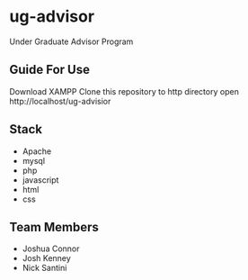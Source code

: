 # ug-advisor
Under Graduate Advisor Program

## Guide For Use
Download XAMPP
Clone this repository to http directory
open http://localhost/ug-advisior

## Stack
- Apache
- mysql
- php
- javascript
- html
- css

## Team Members
- Joshua Connor
- Josh Kenney
- Nick Santini
